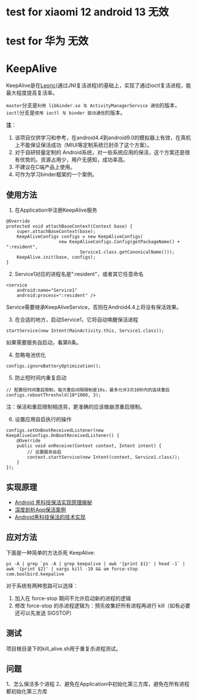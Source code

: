 # test for xiaomi 12 android 13 无效
# test for 华为 无效
# KeepAlive
KeepAlive是在[Leoric](https://github.com/tiann/Leoric)(通过JNI复活进程)的基础上，实现了通过ioctl复活进程，能最大程度提高复活率。

`master`分支是`利用 libbinder.so 与 ActivityManagerService 通信`的版本，`ioctl`分支是`使用 ioctl 与 binder 驱动通信`的版本。

**注**：
1. 该项目仅供学习和参考，在android4.4到android9.0的模拟器上有效，在真机上不能保证保活成功（MIUI等定制系统已封杀了这个方案）。
2. 对于自研轻量定制的 Android系统，对一些系统应用的保活，这个方案还是很有优势的。资源占用少，用户无感知，成功率高。
3. 不建议在C端产品上使用。
4. 可作为学习binder框架的一个案例。

## 使用方法
1. 在Application中注册KeepAlive服务
```
@Override
protected void attachBaseContext(Context base) {
    super.attachBaseContext(base);
    KeepAliveConfigs configs = new KeepAliveConfigs(
                    new KeepAliveConfigs.Config(getPackageName() + ":resident",
                            Service1.class.getCanonicalName()));
    KeepAlive.init(base, configs);
}
```

2. Service1对应的进程名是":resident"，或者其它任意命名
```
<service
    android:name="Service1"
    android:process=":resident" />
```
Service需要继承KeepAliveService，否则在Android4.4上将没有保活效果。

3. 在合适的地方，启动Service1，它将自动唤醒保活进程
```
startService(new Intent(MainActivity.this, Service1.class));
```
如果需要服务自启动，看第6条。

4. 忽略电池优化
```
configs.ignoreBatteryOptimization();
```

5. 防止短时间内重复启动
```
// 配置短时间重启限制，每次重启间隔限制是10s，最多允许3次10秒内的连续重启
configs.rebootThreshold(10*1000, 3);
```
注：保活和重启限制相违背，更准确的应该做崩溃重启限制。

6. 设置应用自启执行的操作
```
configs.setOnBootReceivedListener(new KeepAliveConfigs.OnBootReceivedListener() {
    @Override
    public void onReceive(Context context, Intent intent) {
        // 设置服务自启
        context.startService(new Intent(context, Service1.class));
    }
});
```

## 实现原理

- [Android 黑科技保活实现原理揭秘](http://weishu.me/2020/01/16/a-keep-alive-method-on-android/)
- [深度剖析App保活案例](http://www.52im.net/forum.php?mod=viewthread&tid=2893&highlight=%B1%A3%BB%EE)
- [Android黑科技保活的技术实现](https://juejin.im/post/5e820b61e51d45470652e7b8)

## 应对方法

下面是一种简单的方法杀死 KeepAlive:

```
ps -A | grep `ps -A | grep keepalive | awk '{print $1}' | head -1` | awk '{print $2}' | xargs kill -19 && am force-stop com.boolbird.keepalive
```

对于系统有两种思路可以选择：

1. 加入在 force-stop 期间不允许启动新的进程的逻辑
2. 修改 force-stop 的杀进程逻辑为：预先收集好所有进程再进行 kill（如有必要还可以先发送 SIGSTOP）

## 测试
项目根目录下的kill_alive.sh用于重复杀进程测试。

## 问题
1、怎么保活多个进程
2、避免在Application中初始化第三方库，避免在所有进程都初始化第三方库